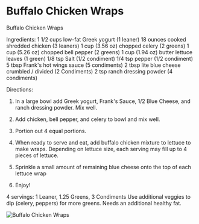 # Buffalo Chicken Wraps

Buffalo Chicken Wraps

Ingredients:
1 1/2 cups low-fat Greek yogurt (1 leaner)
18 ounces cooked shredded chicken (3 leaners)
1 cup (3.56 oz) chopped celery (2 greens)
1 cup (5.26 oz) chopped bell pepper (2 greens)
1 cup (1.94 oz) butter lettuce leaves (1 green)
1/8 tsp Salt (1/2 condiment)
1/4 tsp pepper (1/2 condiment)
5 tbsp Frank's hot wings sauce (5 condiments)
2 tbsp lite blue cheese crumbled / divided (2 Condiments)
2 tsp ranch dressing powder (4 condiments)

Directions:
1. In a large bowl add Greek yogurt, Frank's Sauce, 1/2 Blue Cheese, and ranch dressing powder. Mix well.

2. Add chicken, bell pepper, and celery to bowl and mix well.

3. Portion out 4 equal portions.

4. When ready to serve and eat, add buffalo chicken mixture to lettuce to make wraps. Depending on lettuce size, each serving may fill up to 4 pieces of lettuce.

5. Sprinkle a small amount of remaining blue cheese onto the top of each lettuce wrap

6. Enjoy!

4 servings:
1 Leaner, 1.25 Greens, 3 Condiments Use additional veggies to dip (celery, peppers) for more greens. Needs an additional healthy fat.

![Buffalo Chicken Wraps](/images/Buffalo%20Chicken%20Wraps.png)

